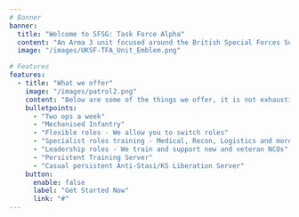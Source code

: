 ```yaml
---
# Banner
banner:
  title: "Welcome to SFSG: Task Force Alpha"
  content: "An Arma 3 unit focused around the British Special Forces Support Group"
  image: "/images/UKSF-TFA_Unit_Emblem.png"

# Features
features:
  - title: "What we offer"
    image: "/images/patrol2.png"
    content: "Below are some of the things we offer, it is not exhaustive."
    bulletpoints:
      - "Two ops a week"
      - "Mechanised Infantry"
      - "Flexible roles - We allow you to switch roles"
      - "Specialist roles training - Medical, Recon, Logistics and more"
      - "Leadership roles - We train and support new and veteran NCOs"
      - "Persistent Training Server"
      - "Casual persistent Anti-Stasi/KS Liberation Server"
    button:
      enable: false
      label: "Get Started Now"
      link: "#"
---
```


